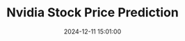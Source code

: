 ---
layout: inner
position: left
title: 'Nvidia Stock Price Prediction'
date: 2024-12-11 15:01:00
categories: development
tags: ML Python 
featured_image: '/img/posts/lstm_model.png'
project_link: 'http://github.com/ethancota/nvidia-stock-price-prediction'
button_icon: 'github'
button_text: 'Visit Project'
lead_text: 'A project using a Kaggle dataset of Nvidia stock data. We trained an LSTM model to predict the price using various technical analysis trading features.'
---